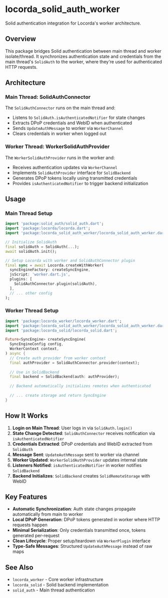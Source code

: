 # locorda_solid_auth_worker

Solid authentication integration for Locorda's worker architecture.

## Overview

This package bridges Solid authentication between main thread and worker isolate/thread. It synchronizes authentication state and credentials from the main thread's `SolidAuth` to the worker, where they're used for authenticated HTTP requests.

## Architecture

### Main Thread: SolidAuthConnector

The `SolidAuthConnector` runs on the main thread and:
- Listens to `SolidAuth.isAuthenticatedNotifier` for state changes
- Extracts DPoP credentials and WebID when authenticated
- Sends `UpdateAuthMessage` to worker via `WorkerChannel`
- Clears credentials in worker when logged out

### Worker Thread: WorkerSolidAuthProvider

The `WorkerSolidAuthProvider` runs in the worker and:
- Receives authentication updates via `WorkerChannel`
- Implements `SolidAuthProvider` interface for `SolidBackend`
- Generates DPoP tokens locally using transmitted credentials
- Provides `isAuthenticatedNotifier` to trigger backend initialization

## Usage

### Main Thread Setup

```dart
import 'package:solid_auth/solid_auth.dart';
import 'package:locorda/locorda.dart';
import 'package:locorda_solid_auth_worker/locorda_solid_auth_worker.dart';

// Initialize SolidAuth
final solidAuth = SolidAuth(...);
await solidAuth.init();

// Setup Locorda with worker and SolidAuthConnector plugin
final sync = await Locorda.createWithWorker(
  syncEngineFactory: createSyncEngine,
  jsScript: 'worker.dart.js',
  plugins: [
    SolidAuthConnector.plugin(solidAuth),
  ],
  // ... other config
);
```

### Worker Thread Setup

```dart
import 'package:locorda_worker/locorda_worker.dart';
import 'package:locorda_solid_auth_worker/locorda_solid_auth_worker.dart';
import 'package:locorda_solid/locorda_solid.dart';

Future<SyncEngine> createSyncEngine(
  SyncEngineConfig config,
  WorkerContext context,
) async {
  // Create auth provider from worker context
  final authProvider = SolidAuthConnector.provider(context);
  
  // Use in SolidBackend
  final backend = SolidBackend(auth: authProvider);
  
  // Backend automatically initializes remotes when authenticated
  
  // ... create storage and return SyncEngine
}
```

## How It Works

1. **Login on Main Thread**: User logs in via `SolidAuth.login()`
2. **State Change Detected**: `SolidAuthConnector` receives notification via `isAuthenticatedNotifier`
3. **Credentials Extracted**: DPoP credentials and WebID extracted from `SolidAuth`
4. **Message Sent**: `UpdateAuthMessage` sent to worker via channel
5. **Worker Updated**: `WorkerSolidAuthProvider` updates internal state
6. **Listeners Notified**: `isAuthenticatedNotifier` in worker notifies `SolidBackend`
7. **Backend Initializes**: `SolidBackend` creates `SolidRemoteStorage` with WebID

## Key Features

- **Automatic Synchronization**: Auth state changes propagate automatically from main to worker
- **Local DPoP Generation**: DPoP tokens generated in worker where HTTP requests happen
- **Minimal Serialization**: Only credentials transmitted once, tokens generated per-request
- **Clean Lifecycle**: Proper setup/teardown via `WorkerPlugin` interface
- **Type-Safe Messages**: Structured `UpdateAuthMessage` instead of raw maps

## See Also

- `locorda_worker` - Core worker infrastructure
- `locorda_solid` - Solid backend implementation
- `solid_auth` - Main thread authentication